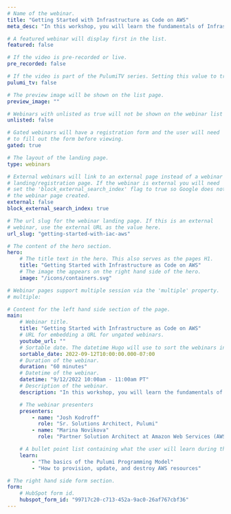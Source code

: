 ```yaml
---
# Name of the webinar.
title: "Getting Started with Infrastructure as Code on AWS"
meta_desc: "In this workshop, you will learn the fundamentals of Infrastructure as Code through a series of guided exercises using the Pulumi Cloud Engineering platform."

# A featured webinar will display first in the list.
featured: false

# If the video is pre-recorded or live.
pre_recorded: false

# If the video is part of the PulumiTV series. Setting this value to true will list the video in the "PulumiTV" section.
pulumi_tv: false

# The preview image will be shown on the list page.
preview_image: ""

# Webinars with unlisted as true will not be shown on the webinar list
unlisted: false

# Gated webinars will have a registration form and the user will need
# to fill out the form before viewing.
gated: true

# The layout of the landing page.
type: webinars

# External webinars will link to an external page instead of a webinar
# landing/registration page. If the webinar is external you will need
# set the 'block_external_search_index' flag to true so Google does not index
# the webinar page created.
external: false
block_external_search_index: true

# The url slug for the webinar landing page. If this is an external
# webinar, use the external URL as the value here.
url_slug: "getting-started-with-iac-aws"

# The content of the hero section.
hero:
    # The title text in the hero. This also serves as the pages H1.
    title: "Getting Started with Infrastructure as Code on AWS"
    # The image the appears on the right hand side of the hero.
    image: "/icons/containers.svg"

# Webinar pages support multiple session via the 'multiple' property.
# multiple:

# Content for the left hand side section of the page.
main:
    # Webinar title.
    title: "Getting Started with Infrastructure as Code on AWS"
    # URL for embedding a URL for ungated webinars.
    youtube_url: ""
    # Sortable date. The datetime Hugo will use to sort the webinars in date order.
    sortable_date: 2022-09-12T10:00:00.000-07:00
    # Duration of the webinar.
    duration: "60 minutes"
    # Datetime of the webinar.
    datetime: "9/12/2022 10:00am - 11:00am PT"
    # Description of the webinar.
    description: "In this workshop, you will learn the fundamentals of Infrastructure as Code through a series of guided exercises using Pulumi’s Cloud Engineering platform. You will be introduced to Pulumi, an infrastructure as code platform, where you can use familiar programming languages to provision modern cloud infrastructure. This workshop is designed to help users completely new to Pulumi to become familiar with the core concepts to be effective with the Pulumi Infrastructure as Code platform. We will guide you through the Pulumi platform with diagrams and a series of hands on exercises to help you understand the building blocks available in Pulumi."

    # The webinar presenters
    presenters:
        - name: "Josh Kodroff"
          role: "Sr. Solutions Architect, Pulumi"
        - name: "Marina Novikova"
          role: "Partner Solution Architect at Amazon Web Services (AWS)"

    # A bullet point list containing what the user will learn during the webinar.
    learn:
        - "The basics of the Pulumi Programming Model"
        - "How to provision, update, and destroy AWS resources"

# The right hand side form section.
form:
    # HubSpot form id.
    hubspot_form_id: "99717c20-c713-452a-9ac0-26af767cbf36"
---
```

